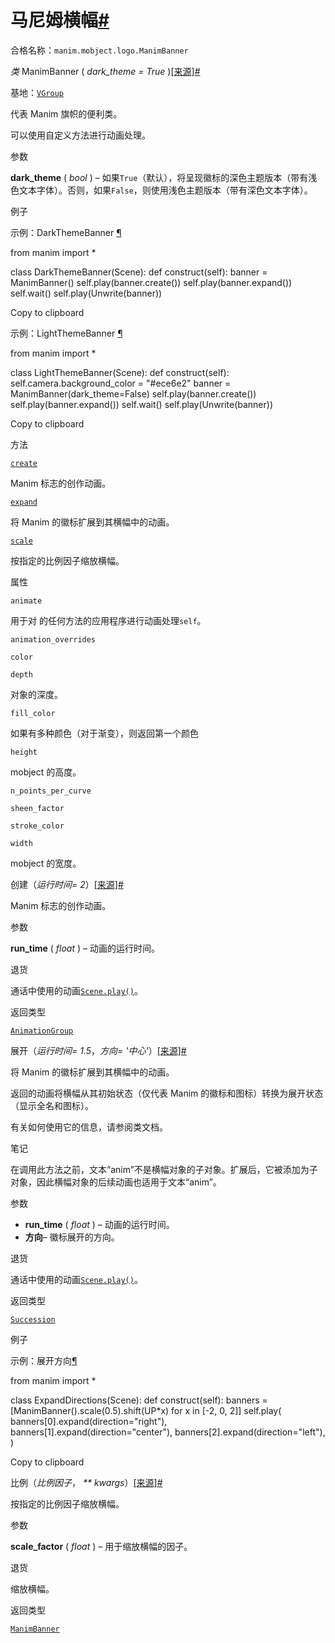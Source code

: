 # 马尼姆横幅[#](#manimbanner "此标题的固定链接")

合格名称：`manim.mobject.logo.ManimBanner`

_类_ ManimBanner ( _dark_theme = True_ )[\[来源\]](../_modules/manim/mobject/logo.html#ManimBanner)[#](#manim.mobject.logo.ManimBanner "此定义的固定链接")

基地：[`VGroup`](manim.mobject.types.vectorized_mobject.VGroup.html#manim.mobject.types.vectorized_mobject.VGroup "manim.mobject.types.vectorized_mobject.VGroup")

代表 Manim 旗帜的便利类。

可以使用自定义方法进行动画处理。

参数

**dark_theme** ( _bool_ ) – 如果`True`（默认），将呈现徽标的深色主题版本（带有浅色文本字体）。否则，如果`False`，则使用浅色主题版本（带有深色文本字体）。

例子

示例：DarkThemeBanner [¶](#darkthemebanner)

from manim import \*

class DarkThemeBanner(Scene):
def construct(self):
banner = ManimBanner()
self.play(banner.create())
self.play(banner.expand())
self.wait()
self.play(Unwrite(banner))

Copy to clipboard

示例：LightThemeBanner [¶](#lightthemebanner)

from manim import \*

class LightThemeBanner(Scene):
def construct(self):
self.camera.background_color = "#ece6e2"
banner = ManimBanner(dark_theme=False)
self.play(banner.create())
self.play(banner.expand())
self.wait()
self.play(Unwrite(banner))

Copy to clipboard

方法

[`create`](#manim.mobject.logo.ManimBanner.create "manim.mobject.logo.ManimBanner.create")

Manim 标志的创作动画。

[`expand`](#manim.mobject.logo.ManimBanner.expand "manim.mobject.logo.ManimBanner.expand")

将 Manim 的徽标扩展到其横幅中的动画。

[`scale`](#manim.mobject.logo.ManimBanner.scale "manim.mobject.logo.ManimBanner.scale")

按指定的比例因子缩放横幅。

属性

`animate`

用于对 的任何方法的应用程序进行动画处理`self`。

`animation_overrides`

`color`

`depth`

对象的深度。

`fill_color`

如果有多种颜色（对于渐变），则返回第一个颜色

`height`

mobject 的高度。

`n_points_per_curve`

`sheen_factor`

`stroke_color`

`width`

mobject 的宽度。

创建（_运行时间= 2_）[\[来源\]](../_modules/manim/mobject/logo.html#ManimBanner.create)[#](#manim.mobject.logo.ManimBanner.create "此定义的固定链接")

Manim 标志的创作动画。

参数

**run_time** ( _float_ ) – 动画的运行时间。

退货

通话中使用的动画[`Scene.play()`](manim.scene.scene.Scene.html#manim.scene.scene.Scene.play "manim.场景.场景.场景.play")。

返回类型

[`AnimationGroup`](manim.animation.composition.AnimationGroup.html#manim.animation.composition.AnimationGroup "manim.animation.composition.AnimationGroup")

展开（_运行时间= 1.5_，_方向= '中心'_）[\[来源\]](../_modules/manim/mobject/logo.html#ManimBanner.expand)[#](#manim.mobject.logo.ManimBanner.expand "此定义的固定链接")

将 Manim 的徽标扩展到其横幅中的动画。

返回的动画将横幅从其初始状态（仅代表 Manim 的徽标和图标）转换为展开状态（显示全名和图标）。

有关如何使用它的信息，请参阅类文档。

笔记

在调用此方法之前，文本“anim”不是横幅对象的子对象。扩展后，它被添加为子对象，因此横幅对象的后续动画也适用于文本“anim”。

参数

- **run_time** ( _float_ ) – 动画的运行时间。
- **方向**– 徽标展开的方向。

退货

通话中使用的动画[`Scene.play()`](manim.scene.scene.Scene.html#manim.scene.scene.Scene.play "manim.场景.场景.场景.play")。

返回类型

[`Succession`](manim.animation.composition.Succession.html#manim.animation.composition.Succession "manim.animation.composition.Succession")

例子

示例：展开方向[¶](#expanddirections)

from manim import \*

class ExpandDirections(Scene):
def construct(self):
banners = \[ManimBanner().scale(0.5).shift(UP\*x) for x in \[-2, 0, 2\]\]
self.play(
banners\[0\].expand(direction="right"),
banners\[1\].expand(direction="center"),
banners\[2\].expand(direction="left"),
)

Copy to clipboard

比例（_比例因子_， _\*\* kwargs_）[\[来源\]](../_modules/manim/mobject/logo.html#ManimBanner.scale)[#](#manim.mobject.logo.ManimBanner.scale "此定义的固定链接")

按指定的比例因子缩放横幅。

参数

**scale_factor** ( _float_ ) – 用于缩放横幅的因子。

退货

缩放横幅。

返回类型

[`ManimBanner`](#manim.mobject.logo.ManimBanner "manim.mobject.logo.ManimBanner")
